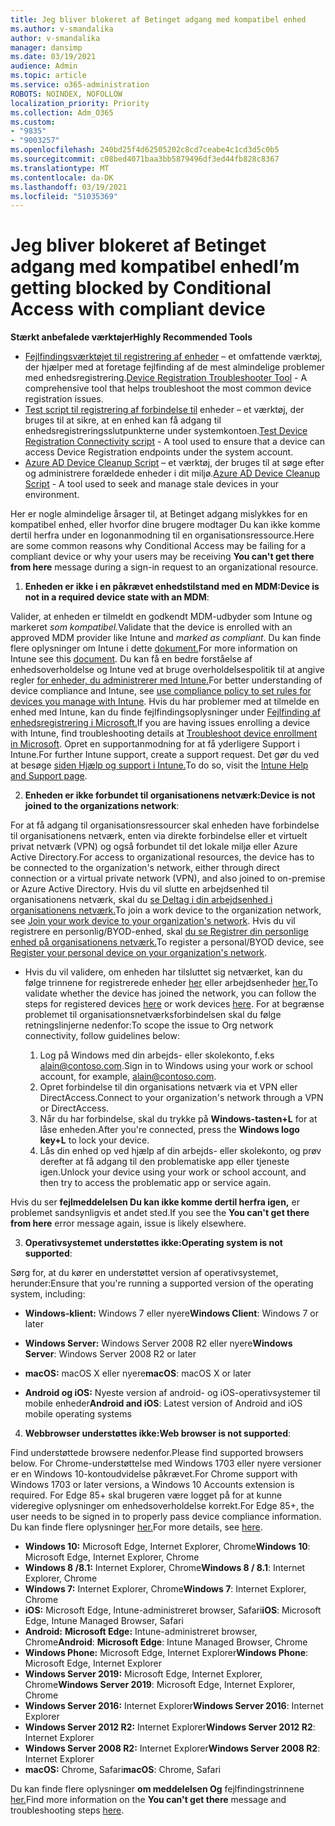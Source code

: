 ```yaml
---
title: Jeg bliver blokeret af Betinget adgang med kompatibel enhed
ms.author: v-smandalika
author: v-smandalika
manager: dansimp
ms.date: 03/19/2021
audience: Admin
ms.topic: article
ms.service: o365-administration
ROBOTS: NOINDEX, NOFOLLOW
localization_priority: Priority
ms.collection: Adm_O365
ms.custom:
- "9835"
- "9003257"
ms.openlocfilehash: 240bd25f4d62505202c8cd7ceabe4c1cd3d5c0b5
ms.sourcegitcommit: c08bed4071baa3bb5879496df3ed44fb828c8367
ms.translationtype: MT
ms.contentlocale: da-DK
ms.lasthandoff: 03/19/2021
ms.locfileid: "51035369"
---
```

# <a name="im-getting-blocked-by-conditional-access-with-compliant-device"></a><span data-ttu-id="5027e-102">Jeg bliver blokeret af Betinget adgang med kompatibel enhed</span><span class="sxs-lookup"><span data-stu-id="5027e-102">I’m getting blocked by Conditional Access with compliant device</span></span>

<span data-ttu-id="5027e-103">**Stærkt anbefalede værktøjer**</span><span class="sxs-lookup"><span data-stu-id="5027e-103">**Highly Recommended Tools**</span></span>

- <span data-ttu-id="5027e-104">[Fejlfindingsværktøjet til registrering af enheder](https://docs.microsoft.com/samples/azure-samples/dsregtool/dsregtool/) – et omfattende værktøj, der hjælper med at foretage fejlfinding af de mest almindelige problemer med enhedsregistrering.</span><span class="sxs-lookup"><span data-stu-id="5027e-104">[Device Registration Troubleshooter Tool](https://docs.microsoft.com/samples/azure-samples/dsregtool/dsregtool/) - A comprehensive tool that helps troubleshoot the most common device registration issues.</span></span>
- <span data-ttu-id="5027e-105">[Test script til registrering af forbindelse til](https://docs.microsoft.com/samples/azure-samples/testdeviceregconnectivity/testdeviceregconnectivity/) enheder – et værktøj, der bruges til at sikre, at en enhed kan få adgang til enhedsregistreringsslutpunkterne under systemkontoen.</span><span class="sxs-lookup"><span data-stu-id="5027e-105">[Test Device Registration Connectivity script](https://docs.microsoft.com/samples/azure-samples/testdeviceregconnectivity/testdeviceregconnectivity/) - A tool used to ensure that a device can access Device Registration endpoints under the system account.</span></span>
- <span data-ttu-id="5027e-106">[Azure AD Device Cleanup Script](https://github.com/mzmaili/AzureADDeviceCleanup) – et værktøj, der bruges til at søge efter og administrere forældede enheder i dit miljø.</span><span class="sxs-lookup"><span data-stu-id="5027e-106">[Azure AD Device Cleanup Script](https://github.com/mzmaili/AzureADDeviceCleanup) - A tool used to seek and manage stale devices in your environment.</span></span>

<span data-ttu-id="5027e-107">Her er nogle almindelige årsager til, at Betinget adgang mislykkes for  en kompatibel enhed, eller hvorfor dine brugere modtager Du kan ikke komme dertil herfra under en logonanmodning til en organisationsressource.</span><span class="sxs-lookup"><span data-stu-id="5027e-107">Here are some common reasons why Conditional Access may be failing for a compliant device or why your users may be receiving **You can't get there from here** message during a sign-in request to an organizational resource.</span></span>

1. <span data-ttu-id="5027e-108">**Enheden er ikke i en påkrævet enhedstilstand med en MDM:**</span><span class="sxs-lookup"><span data-stu-id="5027e-108">**Device is not in a required device state with an MDM**:</span></span>

<span data-ttu-id="5027e-109">Valider, at enheden er tilmeldt en godkendt MDM-udbyder som Intune og markeret *som kompatibel.*</span><span class="sxs-lookup"><span data-stu-id="5027e-109">Validate that the device is enrolled with an approved MDM provider like Intune and *marked as compliant*.</span></span> <span data-ttu-id="5027e-110">Du kan finde flere oplysninger om Intune i dette [dokument.](https://docs.microsoft.com/mem/intune/enrollment/device-enrollment)</span><span class="sxs-lookup"><span data-stu-id="5027e-110">For more information on Intune see this [document](https://docs.microsoft.com/mem/intune/enrollment/device-enrollment).</span></span> <span data-ttu-id="5027e-111">Du kan få en bedre forståelse af enhedsoverholdelse og Intune ved at bruge overholdelsespolitik til at angive regler [for enheder, du administrerer med Intune.](https://docs.microsoft.com/mem/intune/protect/device-compliance-get-started)</span><span class="sxs-lookup"><span data-stu-id="5027e-111">For better understanding of device compliance and Intune, see [use compliance policy to set rules for devices you manage with Intune](https://docs.microsoft.com/mem/intune/protect/device-compliance-get-started).</span></span> <span data-ttu-id="5027e-112">Hvis du har problemer med at tilmelde en enhed med Intune, kan du finde fejlfindingsoplysninger under [Fejlfinding af enhedsregistrering i Microsoft.](https://docs.microsoft.com/troubleshoot/mem/intune/troubleshoot-device-enrollment-in-intune)</span><span class="sxs-lookup"><span data-stu-id="5027e-112">If you are having issues enrolling a device with Intune, find troubleshooting details at [Troubleshoot device enrollment in Microsoft](https://docs.microsoft.com/troubleshoot/mem/intune/troubleshoot-device-enrollment-in-intune).</span></span> <span data-ttu-id="5027e-113">Opret en supportanmodning for at få yderligere Support i Intune.</span><span class="sxs-lookup"><span data-stu-id="5027e-113">For further Intune support, create a support request.</span></span> <span data-ttu-id="5027e-114">Det gør du ved at besøge [siden Hjælp og support i Intune.](https://endpoint.microsoft.com/#blade/Microsoft_Intune_DeviceSettings/SupportMenu/helpSupport)</span><span class="sxs-lookup"><span data-stu-id="5027e-114">To do so, visit the [Intune Help and Support page](https://endpoint.microsoft.com/#blade/Microsoft_Intune_DeviceSettings/SupportMenu/helpSupport).</span></span>

2. <span data-ttu-id="5027e-115">**Enheden er ikke forbundet til organisationens netværk:**</span><span class="sxs-lookup"><span data-stu-id="5027e-115">**Device is not joined to the organizations network**:</span></span>

<span data-ttu-id="5027e-116">For at få adgang til organisationsressourcer skal enheden have forbindelse til organisationens netværk, enten via direkte forbindelse eller et virtuelt privat netværk (VPN) og også forbundet til det lokale miljø eller Azure Active Directory.</span><span class="sxs-lookup"><span data-stu-id="5027e-116">For access to organizational resources, the device has to be connected to the organization's network, either through direct connection or a virtual private network (VPN), and also joined to on-premise or Azure Active Directory.</span></span> <span data-ttu-id="5027e-117">Hvis du vil slutte en arbejdsenhed til organisationens netværk, skal du [se Deltag i din arbejdsenhed i organisationens netværk.](https://docs.microsoft.com/azure/active-directory/user-help/user-help-join-device-on-network)</span><span class="sxs-lookup"><span data-stu-id="5027e-117">To join a work device to the organization network, see [Join your work device to your organization's network](https://docs.microsoft.com/azure/active-directory/user-help/user-help-join-device-on-network).</span></span> <span data-ttu-id="5027e-118">Hvis du vil registrere en personlig/BYOD-enhed, skal [du se Registrer din personlige enhed på organisationens netværk.](https://docs.microsoft.com/azure/active-directory/user-help/user-help-register-device-on-network)</span><span class="sxs-lookup"><span data-stu-id="5027e-118">To register a personal/BYOD device, see [Register your personal device on your organization's network](https://docs.microsoft.com/azure/active-directory/user-help/user-help-register-device-on-network).</span></span>

- <span data-ttu-id="5027e-119">Hvis du vil validere, om enheden har tilsluttet sig netværket, kan du følge trinnene for registrerede enheder [her](https://docs.microsoft.com/azure/active-directory/user-help/user-help-register-device-on-network#to-verify-that-youre-registered) eller arbejdsenheder [her.](https://docs.microsoft.com/azure/active-directory/user-help/user-help-join-device-on-network#to-make-sure-youre-joined)</span><span class="sxs-lookup"><span data-stu-id="5027e-119">To validate whether the device has joined the network, you can follow the steps for registered devices [here](https://docs.microsoft.com/azure/active-directory/user-help/user-help-register-device-on-network#to-verify-that-youre-registered) or work devices [here](https://docs.microsoft.com/azure/active-directory/user-help/user-help-join-device-on-network#to-make-sure-youre-joined).</span></span> <span data-ttu-id="5027e-120">For at begrænse problemet til organisationsnetværksforbindelsen skal du følge retningslinjerne nedenfor:</span><span class="sxs-lookup"><span data-stu-id="5027e-120">To scope the issue to Org network connectivity, follow guidelines below:</span></span>

    1. <span data-ttu-id="5027e-121">Log på Windows med din arbejds- eller skolekonto, f.eks alain@contoso.com.</span><span class="sxs-lookup"><span data-stu-id="5027e-121">Sign in to Windows using your work or school account,  for example, alain@contoso.com.</span></span>
    2. <span data-ttu-id="5027e-122">Opret forbindelse til din organisations netværk via et VPN eller DirectAccess.</span><span class="sxs-lookup"><span data-stu-id="5027e-122">Connect to your organization's network through a VPN or DirectAccess.</span></span>
    3. <span data-ttu-id="5027e-123">Når du har forbindelse, skal du trykke på **Windows-tasten+L** for at låse enheden.</span><span class="sxs-lookup"><span data-stu-id="5027e-123">After you're connected, press the **Windows logo key+L** to lock your device.</span></span>
    4. <span data-ttu-id="5027e-124">Lås din enhed op ved hjælp af din arbejds- eller skolekonto, og prøv derefter at få adgang til den problematiske app eller tjeneste igen.</span><span class="sxs-lookup"><span data-stu-id="5027e-124">Unlock your device using your work or school account, and then try to access the problematic app or service again.</span></span>

<span data-ttu-id="5027e-125">Hvis du ser **fejlmeddelelsen Du kan ikke komme dertil herfra igen,** er problemet sandsynligvis et andet sted.</span><span class="sxs-lookup"><span data-stu-id="5027e-125">If you see the **You can't get there from here** error message again, issue is likely elsewhere.</span></span>

3. <span data-ttu-id="5027e-126">**Operativsystemet understøttes ikke:**</span><span class="sxs-lookup"><span data-stu-id="5027e-126">**Operating system is not supported**:</span></span>

<span data-ttu-id="5027e-127">Sørg for, at du kører en understøttet version af operativsystemet, herunder:</span><span class="sxs-lookup"><span data-stu-id="5027e-127">Ensure that you're running a supported version of the operating system, including:</span></span>

- <span data-ttu-id="5027e-128">**Windows-klient:** Windows 7 eller nyere</span><span class="sxs-lookup"><span data-stu-id="5027e-128">**Windows Client**: Windows 7 or later</span></span>

- <span data-ttu-id="5027e-129">**Windows Server:** Windows Server 2008 R2 eller nyere</span><span class="sxs-lookup"><span data-stu-id="5027e-129">**Windows Server**: Windows Server 2008 R2 or later</span></span>

- <span data-ttu-id="5027e-130">**macOS:** macOS X eller nyere</span><span class="sxs-lookup"><span data-stu-id="5027e-130">**macOS**: macOS X or later</span></span>

- <span data-ttu-id="5027e-131">**Android og iOS:** Nyeste version af android- og iOS-operativsystemer til mobile enheder</span><span class="sxs-lookup"><span data-stu-id="5027e-131">**Android and iOS**: Latest version of Android and iOS mobile operating systems</span></span>

4. <span data-ttu-id="5027e-132">**Webbrowser understøttes ikke:**</span><span class="sxs-lookup"><span data-stu-id="5027e-132">**Web browser is not supported**:</span></span>

<span data-ttu-id="5027e-133">Find understøttede browsere nedenfor.</span><span class="sxs-lookup"><span data-stu-id="5027e-133">Please find supported browsers below.</span></span> <span data-ttu-id="5027e-134">For Chrome-understøttelse med Windows 1703 eller nyere versioner er en Windows 10-kontoudvidelse påkrævet.</span><span class="sxs-lookup"><span data-stu-id="5027e-134">For Chrome support with Windows 1703 or later versions, a Windows 10 Accounts extension is required.</span></span> <span data-ttu-id="5027e-135">For Edge 85+ skal brugeren være logget på for at kunne videregive oplysninger om enhedsoverholdelse korrekt.</span><span class="sxs-lookup"><span data-stu-id="5027e-135">For Edge 85+, the user needs to be signed in to properly pass device compliance information.</span></span> <span data-ttu-id="5027e-136">Du kan finde flere oplysninger [her.](https://docs.microsoft.com/azure/active-directory/conditional-access/concept-conditional-access-conditions#chrome-support)</span><span class="sxs-lookup"><span data-stu-id="5027e-136">For more details, see [here](https://docs.microsoft.com/azure/active-directory/conditional-access/concept-conditional-access-conditions#chrome-support).</span></span>

- <span data-ttu-id="5027e-137">**Windows 10:** Microsoft Edge, Internet Explorer, Chrome</span><span class="sxs-lookup"><span data-stu-id="5027e-137">**Windows 10**: Microsoft Edge, Internet Explorer, Chrome</span></span>
- <span data-ttu-id="5027e-138">**Windows 8 /8.1:** Internet Explorer, Chrome</span><span class="sxs-lookup"><span data-stu-id="5027e-138">**Windows 8 / 8.1**: Internet Explorer, Chrome</span></span>
- <span data-ttu-id="5027e-139">**Windows 7:** Internet Explorer, Chrome</span><span class="sxs-lookup"><span data-stu-id="5027e-139">**Windows 7**: Internet Explorer, Chrome</span></span>
- <span data-ttu-id="5027e-140">**iOS:** Microsoft Edge, Intune-administreret browser, Safari</span><span class="sxs-lookup"><span data-stu-id="5027e-140">**iOS**: Microsoft Edge, Intune Managed Browser, Safari</span></span>
- <span data-ttu-id="5027e-141">**Android:** **Microsoft Edge:** Intune-administreret browser, Chrome</span><span class="sxs-lookup"><span data-stu-id="5027e-141">**Android**: **Microsoft Edge**: Intune Managed Browser, Chrome</span></span>
- <span data-ttu-id="5027e-142">**Windows Phone:** Microsoft Edge, Internet Explorer</span><span class="sxs-lookup"><span data-stu-id="5027e-142">**Windows Phone**: Microsoft Edge, Internet Explorer</span></span>
- <span data-ttu-id="5027e-143">**Windows Server 2019:** Microsoft Edge, Internet Explorer, Chrome</span><span class="sxs-lookup"><span data-stu-id="5027e-143">**Windows Server 2019**: Microsoft Edge, Internet Explorer, Chrome</span></span>
- <span data-ttu-id="5027e-144">**Windows Server 2016:** Internet Explorer</span><span class="sxs-lookup"><span data-stu-id="5027e-144">**Windows Server 2016**: Internet Explorer</span></span>
- <span data-ttu-id="5027e-145">**Windows Server 2012 R2:** Internet Explorer</span><span class="sxs-lookup"><span data-stu-id="5027e-145">**Windows Server 2012 R2**: Internet Explorer</span></span>
- <span data-ttu-id="5027e-146">**Windows Server 2008 R2:** Internet Explorer</span><span class="sxs-lookup"><span data-stu-id="5027e-146">**Windows Server 2008 R2**: Internet Explorer</span></span>
- <span data-ttu-id="5027e-147">**macOS:** Chrome, Safari</span><span class="sxs-lookup"><span data-stu-id="5027e-147">**macOS**: Chrome, Safari</span></span>

<span data-ttu-id="5027e-148">Du kan finde flere oplysninger **om meddelelsen Og** fejlfindingstrinnene [her.](https://docs.microsoft.com/azure/active-directory/user-help/user-help-device-remediation)</span><span class="sxs-lookup"><span data-stu-id="5027e-148">Find more information on the **You can't get there** message and troubleshooting steps [here](https://docs.microsoft.com/azure/active-directory/user-help/user-help-device-remediation).</span></span>
